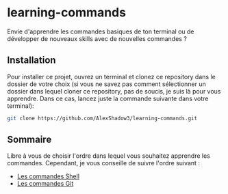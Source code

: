 # learning-commands

Envie d'apprendre les commandes basiques de ton terminal ou de développer de nouveaux skills avec de nouvelles commandes ?

## Installation

Pour installer ce projet, ouvrez un terminal et clonez ce repository dans le dossier de votre choix (si vous ne savez pas comment sélectionner un dossier dans lequel cloner ce repository, pas de soucis, je suis là pour vous apprendre. Dans ce cas, lancez juste la commande suivante dans votre terminal):

```bash
git clone https://github.com/AlexShadow3/learning-commands.git
```

## Sommaire

Libre à vous de choisir l'ordre dans lequel vous souhaitez apprendre les commandes. Cependant, je vous conseille de suivre l'ordre suivant :

- [Les commandes Shell](./Shell/README.md)
- [Les commandes Git](./Git/README.md)
